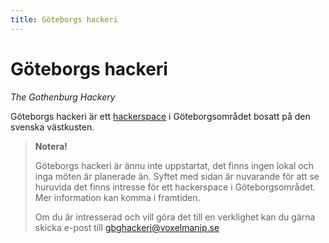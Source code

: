 ```yaml
---
title: Göteborgs hackeri
---
```


<h1>Göteborgs hackeri <div class="pride-flag"></div></h1>

*The Gothenburg Hackery*

Göteborgs hackeri är ett [hackerspace](https://hackerspaces.org/) i Göteborgsområdet bosatt på den svenska västkusten.

> **Notera!**
>
> Göteborgs hackeri är ännu inte uppstartat, det finns ingen lokal och inga möten är planerade än. Syftet med sidan är nuvarande för att se huruvida det finns intresse för ett hackerspace i Göteborgsområdet. Mer information kan komma i framtiden.
>
> Om du är intresserad och vill göra det till en verklighet kan du gärna skicka e-post till gbghackeri@voxelmanip.se
